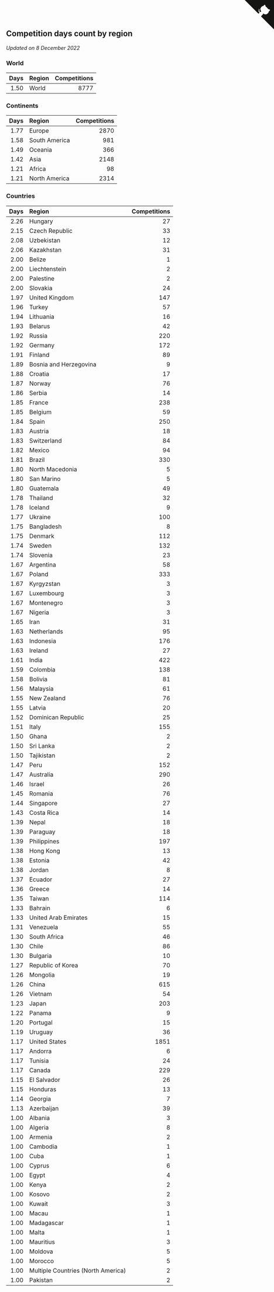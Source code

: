 ## Competition days count by region

*Updated on  8 December 2022*


### World

| Days | Region | Competitions |
| ---: | :--- | ---: |
| 1.50 | World | 8777 |

### Continents

| Days | Region | Competitions |
| ---: | :--- | ---: |
| 1.77 | Europe | 2870 |
| 1.58 | South America | 981 |
| 1.49 | Oceania | 366 |
| 1.42 | Asia | 2148 |
| 1.21 | Africa | 98 |
| 1.21 | North America | 2314 |

### Countries

| Days | Region | Competitions |
| ---: | :--- | ---: |
| 2.26 | Hungary | 27 |
| 2.15 | Czech Republic | 33 |
| 2.08 | Uzbekistan | 12 |
| 2.06 | Kazakhstan | 31 |
| 2.00 | Belize | 1 |
| 2.00 | Liechtenstein | 2 |
| 2.00 | Palestine | 2 |
| 2.00 | Slovakia | 24 |
| 1.97 | United Kingdom | 147 |
| 1.96 | Turkey | 57 |
| 1.94 | Lithuania | 16 |
| 1.93 | Belarus | 42 |
| 1.92 | Russia | 220 |
| 1.92 | Germany | 172 |
| 1.91 | Finland | 89 |
| 1.89 | Bosnia and Herzegovina | 9 |
| 1.88 | Croatia | 17 |
| 1.87 | Norway | 76 |
| 1.86 | Serbia | 14 |
| 1.85 | France | 238 |
| 1.85 | Belgium | 59 |
| 1.84 | Spain | 250 |
| 1.83 | Austria | 18 |
| 1.83 | Switzerland | 84 |
| 1.82 | Mexico | 94 |
| 1.81 | Brazil | 330 |
| 1.80 | North Macedonia | 5 |
| 1.80 | San Marino | 5 |
| 1.80 | Guatemala | 49 |
| 1.78 | Thailand | 32 |
| 1.78 | Iceland | 9 |
| 1.77 | Ukraine | 100 |
| 1.75 | Bangladesh | 8 |
| 1.75 | Denmark | 112 |
| 1.74 | Sweden | 132 |
| 1.74 | Slovenia | 23 |
| 1.67 | Argentina | 58 |
| 1.67 | Poland | 333 |
| 1.67 | Kyrgyzstan | 3 |
| 1.67 | Luxembourg | 3 |
| 1.67 | Montenegro | 3 |
| 1.67 | Nigeria | 3 |
| 1.65 | Iran | 31 |
| 1.63 | Netherlands | 95 |
| 1.63 | Indonesia | 176 |
| 1.63 | Ireland | 27 |
| 1.61 | India | 422 |
| 1.59 | Colombia | 138 |
| 1.58 | Bolivia | 81 |
| 1.56 | Malaysia | 61 |
| 1.55 | New Zealand | 76 |
| 1.55 | Latvia | 20 |
| 1.52 | Dominican Republic | 25 |
| 1.51 | Italy | 155 |
| 1.50 | Ghana | 2 |
| 1.50 | Sri Lanka | 2 |
| 1.50 | Tajikistan | 2 |
| 1.47 | Peru | 152 |
| 1.47 | Australia | 290 |
| 1.46 | Israel | 26 |
| 1.45 | Romania | 76 |
| 1.44 | Singapore | 27 |
| 1.43 | Costa Rica | 14 |
| 1.39 | Nepal | 18 |
| 1.39 | Paraguay | 18 |
| 1.39 | Philippines | 197 |
| 1.38 | Hong Kong | 13 |
| 1.38 | Estonia | 42 |
| 1.38 | Jordan | 8 |
| 1.37 | Ecuador | 27 |
| 1.36 | Greece | 14 |
| 1.35 | Taiwan | 114 |
| 1.33 | Bahrain | 6 |
| 1.33 | United Arab Emirates | 15 |
| 1.31 | Venezuela | 55 |
| 1.30 | South Africa | 46 |
| 1.30 | Chile | 86 |
| 1.30 | Bulgaria | 10 |
| 1.27 | Republic of Korea | 70 |
| 1.26 | Mongolia | 19 |
| 1.26 | China | 615 |
| 1.26 | Vietnam | 54 |
| 1.23 | Japan | 203 |
| 1.22 | Panama | 9 |
| 1.20 | Portugal | 15 |
| 1.19 | Uruguay | 36 |
| 1.17 | United States | 1851 |
| 1.17 | Andorra | 6 |
| 1.17 | Tunisia | 24 |
| 1.17 | Canada | 229 |
| 1.15 | El Salvador | 26 |
| 1.15 | Honduras | 13 |
| 1.14 | Georgia | 7 |
| 1.13 | Azerbaijan | 39 |
| 1.00 | Albania | 3 |
| 1.00 | Algeria | 8 |
| 1.00 | Armenia | 2 |
| 1.00 | Cambodia | 1 |
| 1.00 | Cuba | 1 |
| 1.00 | Cyprus | 6 |
| 1.00 | Egypt | 4 |
| 1.00 | Kenya | 2 |
| 1.00 | Kosovo | 2 |
| 1.00 | Kuwait | 3 |
| 1.00 | Macau | 1 |
| 1.00 | Madagascar | 1 |
| 1.00 | Malta | 1 |
| 1.00 | Mauritius | 3 |
| 1.00 | Moldova | 5 |
| 1.00 | Morocco | 5 |
| 1.00 | Multiple Countries (North America) | 2 |
| 1.00 | Pakistan | 2 |


<a href="https://github.com/JustinTimeCuber/wca_statistics" class="github-corner" aria-label="View source on Github"><svg width="80" height="80" viewBox="0 0 250 250" style="fill:#151513; color:#fff; position: absolute; top: 0; border: 0; right: 0;" aria-hidden="true"><path d="M0,0 L115,115 L130,115 L142,142 L250,250 L250,0 Z"></path><path d="M128.3,109.0 C113.8,99.7 119.0,89.6 119.0,89.6 C122.0,82.7 120.5,78.6 120.5,78.6 C119.2,72.0 123.4,76.3 123.4,76.3 C127.3,80.9 125.5,87.3 125.5,87.3 C122.9,97.6 130.6,101.9 134.4,103.2" fill="currentColor" style="transform-origin: 130px 106px;" class="octo-arm"></path><path d="M115.0,115.0 C114.9,115.1 118.7,116.5 119.8,115.4 L133.7,101.6 C136.9,99.2 139.9,98.4 142.2,98.6 C133.8,88.0 127.5,74.4 143.8,58.0 C148.5,53.4 154.0,51.2 159.7,51.0 C160.3,49.4 163.2,43.6 171.4,40.1 C171.4,40.1 176.1,42.5 178.8,56.2 C183.1,58.6 187.2,61.8 190.9,65.4 C194.5,69.0 197.7,73.2 200.1,77.6 C213.8,80.2 216.3,84.9 216.3,84.9 C212.7,93.1 206.9,96.0 205.4,96.6 C205.1,102.4 203.0,107.8 198.3,112.5 C181.9,128.9 168.3,122.5 157.7,114.1 C157.9,116.9 156.7,120.9 152.7,124.9 L141.0,136.5 C139.8,137.7 141.6,141.9 141.8,141.8 Z" fill="currentColor" class="octo-body"></path></svg></a><style>.github-corner:hover .octo-arm{animation:octocat-wave 560ms ease-in-out}@keyframes octocat-wave{0%,100%{transform:rotate(0)}20%,60%{transform:rotate(-25deg)}40%,80%{transform:rotate(10deg)}}@media (max-width:500px){.github-corner:hover .octo-arm{animation:none}.github-corner .octo-arm{animation:octocat-wave 560ms ease-in-out}}</style>
